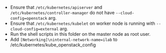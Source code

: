 - Ensure that `/etc/kubernetes/apiserver` and `/etc/kubernetes/controller-manager` do not have `--cloud-config=openstack` arg.
- Ensure that `/etc/kubernetes/kubelet` on worker node is running with `--cloud-config=external` arg.
- Run the shell scripts in this folder on the master node as root user.
- Add `[Networking]\ninternal-network-name=ilab` to /etc/kubernetes/kube_openstack_config
